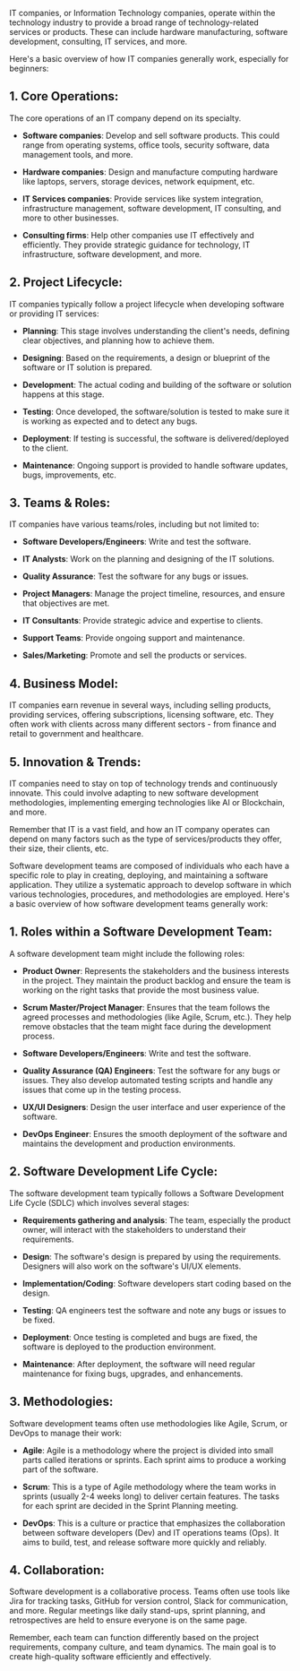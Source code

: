 IT companies, or Information Technology companies, operate within the technology industry to provide a broad range of technology-related services or products. These can include hardware manufacturing, software development, consulting, IT services, and more. 

Here's a basic overview of how IT companies generally work, especially for beginners:

## 1. Core Operations:

The core operations of an IT company depend on its specialty. 

- **Software companies**: Develop and sell software products. This could range from operating systems, office tools, security software, data management tools, and more.

- **Hardware companies**: Design and manufacture computing hardware like laptops, servers, storage devices, network equipment, etc.

- **IT Services companies**: Provide services like system integration, infrastructure management, software development, IT consulting, and more to other businesses. 

- **Consulting firms**: Help other companies use IT effectively and efficiently. They provide strategic guidance for technology, IT infrastructure, software development, and more.

## 2. Project Lifecycle:

IT companies typically follow a project lifecycle when developing software or providing IT services:

- **Planning**: This stage involves understanding the client's needs, defining clear objectives, and planning how to achieve them. 

- **Designing**: Based on the requirements, a design or blueprint of the software or IT solution is prepared.

- **Development**: The actual coding and building of the software or solution happens at this stage.

- **Testing**: Once developed, the software/solution is tested to make sure it is working as expected and to detect any bugs.

- **Deployment**: If testing is successful, the software is delivered/deployed to the client. 

- **Maintenance**: Ongoing support is provided to handle software updates, bugs, improvements, etc.

## 3. Teams & Roles:

IT companies have various teams/roles, including but not limited to:

- **Software Developers/Engineers**: Write and test the software.

- **IT Analysts**: Work on the planning and designing of the IT solutions.

- **Quality Assurance**: Test the software for any bugs or issues.

- **Project Managers**: Manage the project timeline, resources, and ensure that objectives are met.

- **IT Consultants**: Provide strategic advice and expertise to clients.

- **Support Teams**: Provide ongoing support and maintenance.

- **Sales/Marketing**: Promote and sell the products or services.

## 4. Business Model:

IT companies earn revenue in several ways, including selling products, providing services, offering subscriptions, licensing software, etc. They often work with clients across many different sectors - from finance and retail to government and healthcare.

## 5. Innovation & Trends:

IT companies need to stay on top of technology trends and continuously innovate. This could involve adapting to new software development methodologies, implementing emerging technologies like AI or Blockchain, and more.

Remember that IT is a vast field, and how an IT company operates can depend on many factors such as the type of services/products they offer, their size, their clients, etc.


Software development teams are composed of individuals who each have a specific role to play in creating, deploying, and maintaining a software application. They utilize a systematic approach to develop software in which various technologies, procedures, and methodologies are employed. Here's a basic overview of how software development teams generally work:

## 1. Roles within a Software Development Team:

A software development team might include the following roles:

- **Product Owner**: Represents the stakeholders and the business interests in the project. They maintain the product backlog and ensure the team is working on the right tasks that provide the most business value.

- **Scrum Master/Project Manager**: Ensures that the team follows the agreed processes and methodologies (like Agile, Scrum, etc.). They help remove obstacles that the team might face during the development process.

- **Software Developers/Engineers**: Write and test the software.

- **Quality Assurance (QA) Engineers**: Test the software for any bugs or issues. They also develop automated testing scripts and handle any issues that come up in the testing process.

- **UX/UI Designers**: Design the user interface and user experience of the software.

- **DevOps Engineer**: Ensures the smooth deployment of the software and maintains the development and production environments.

## 2. Software Development Life Cycle:

The software development team typically follows a Software Development Life Cycle (SDLC) which involves several stages:

- **Requirements gathering and analysis**: The team, especially the product owner, will interact with the stakeholders to understand their requirements.

- **Design**: The software's design is prepared by using the requirements. Designers will also work on the software's UI/UX elements.

- **Implementation/Coding**: Software developers start coding based on the design.

- **Testing**: QA engineers test the software and note any bugs or issues to be fixed.

- **Deployment**: Once testing is completed and bugs are fixed, the software is deployed to the production environment.

- **Maintenance**: After deployment, the software will need regular maintenance for fixing bugs, upgrades, and enhancements.

## 3. Methodologies:

Software development teams often use methodologies like Agile, Scrum, or DevOps to manage their work:

- **Agile**: Agile is a methodology where the project is divided into small parts called iterations or sprints. Each sprint aims to produce a working part of the software.

- **Scrum**: This is a type of Agile methodology where the team works in sprints (usually 2-4 weeks long) to deliver certain features. The tasks for each sprint are decided in the Sprint Planning meeting.

- **DevOps**: This is a culture or practice that emphasizes the collaboration between software developers (Dev) and IT operations teams (Ops). It aims to build, test, and release software more quickly and reliably.

## 4. Collaboration:

Software development is a collaborative process. Teams often use tools like Jira for tracking tasks, GitHub for version control, Slack for communication, and more. Regular meetings like daily stand-ups, sprint planning, and retrospectives are held to ensure everyone is on the same page.

Remember, each team can function differently based on the project requirements, company culture, and team dynamics. The main goal is to create high-quality software efficiently and effectively.



